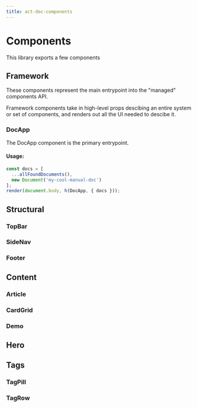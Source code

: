 ```yaml
---
title: act-doc-components
---
```


# Components

This library exports a few components

## Framework

These components represent the main entrypoint into the "managed"
components API.

Framework components take in high-level props descibing an entire
system or set of components, and renders out all the UI needed to descibe
it.

### DocApp

The DocApp component is the primary entrypoint.

#### Usage:

```ts
const docs = [
  ...allFoundDocuments(),
  new Document('my-cool-manual-doc')
];
render(document.body, h(DocApp, { docs }));
````

## Structural

### TopBar

### SideNav

### Footer

## Content

### Article

### CardGrid

### Demo

## Hero

## Tags

### TagPill

### TagRow